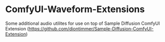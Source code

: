 # ComfyUI-Waveform-Extensions
 Some additional audio utilites for use on top of Sample Diffusion ComfyUI Extension (https://github.com/diontimmer/Sample-Diffusion-ComfyUI-Extension)
